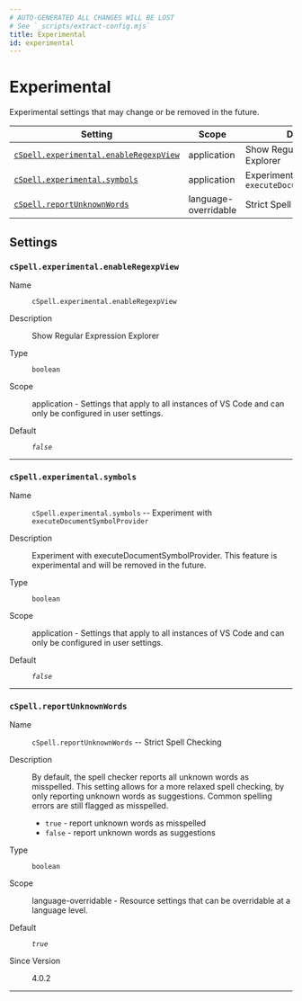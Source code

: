 ```yaml
---
# AUTO-GENERATED ALL CHANGES WILL BE LOST
# See `_scripts/extract-config.mjs`
title: Experimental
id: experimental
---
```


# Experimental

Experimental settings that may change or be removed in the future.


| Setting | Scope | Description |
| ------- | ----- | ----------- |
| [`cSpell.experimental.enableRegexpView`](#cspellexperimentalenableregexpview) | application | Show Regular Expression Explorer |
| [`cSpell.experimental.symbols`](#cspellexperimentalsymbols) | application | Experiment with `executeDocumentSymbolProvider` |
| [`cSpell.reportUnknownWords`](#cspellreportunknownwords) | language-overridable | Strict Spell Checking |


## Settings


### `cSpell.experimental.enableRegexpView`

<dl>

<dt>
Name
</dt>
<dd>

`cSpell.experimental.enableRegexpView`

</dd>


<dt>
Description
</dt>
<dd>

Show Regular Expression Explorer

</dd>


<dt>
Type
</dt>
<dd>

`boolean`

</dd>


<dt>
Scope
</dt>
<dd>

application - Settings that apply to all instances of VS Code and can only be configured in user settings.

</dd>




<dt>
Default
</dt>
<dd>

_`false`_

</dd>




</dl>

---


### `cSpell.experimental.symbols`

<dl>

<dt>
Name
</dt>
<dd>

`cSpell.experimental.symbols` -- Experiment with `executeDocumentSymbolProvider`

</dd>


<dt>
Description
</dt>
<dd>

Experiment with executeDocumentSymbolProvider.
This feature is experimental and will be removed in the future.

</dd>


<dt>
Type
</dt>
<dd>

`boolean`

</dd>


<dt>
Scope
</dt>
<dd>

application - Settings that apply to all instances of VS Code and can only be configured in user settings.

</dd>




<dt>
Default
</dt>
<dd>

_`false`_

</dd>




</dl>

---


### `cSpell.reportUnknownWords`

<dl>

<dt>
Name
</dt>
<dd>

`cSpell.reportUnknownWords` -- Strict Spell Checking

</dd>


<dt>
Description
</dt>
<dd>

By default, the spell checker reports all unknown words as misspelled. This setting allows for a more relaxed spell checking, by only
reporting unknown words as suggestions. Common spelling errors are still flagged as misspelled.

- `true` - report unknown words as misspelled
- `false` - report unknown words as suggestions

</dd>


<dt>
Type
</dt>
<dd>

`boolean`

</dd>


<dt>
Scope
</dt>
<dd>

language-overridable - Resource settings that can be overridable at a language level.

</dd>




<dt>
Default
</dt>
<dd>

_`true`_

</dd>


<dt>
Since Version
</dt>
<dd>

4.0.2

</dd>


</dl>

---


